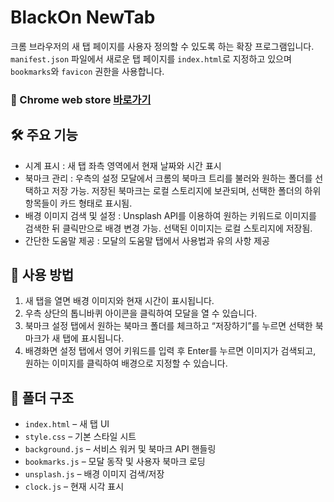 # BlackOn NewTab
크롬 브라우저의 새 탭 페이지를 사용자 정의할 수 있도록 하는 확장 프로그램입니다.  
`manifest.json` 파일에서 새로운 탭 페이지를 `index.html`로 지정하고 있으며 `bookmarks`와 `favicon` 권한을 사용합니다.  
  
### 🔗 Chrome web store [바로가기](https://chromewebstore.google.com/detail/blackon-newtab/ldhnkedmpnkbplkphioehffcdcneogci?authuser=0&hl=en)   

   
## 🛠️ 주요 기능
- 시계 표시 : 새 탭 좌측 영역에서 현재 날짜와 시간 표시
- 북마크 관리 : 우측의 설정 모달에서 크롬의 북마크 트리를 불러와 원하는 폴더를 선택하고 저장 가능. 저장된 북마크는 로컬 스토리지에 보관되며, 선택한 폴더의 하위 항목들이 카드 형태로 표시됨.
- 배경 이미지 검색 및 설정 : Unsplash API를 이용하여 원하는 키워드로 이미지를 검색한 뒤 클릭만으로 배경 변경 가능. 선택된 이미지는 로컬 스토리지에 저장됨.
- 간단한 도움말 제공 : 모달의 도움말 탭에서 사용법과 유의 사항 제공

## 📢 사용 방법
1. 새 탭을 열면 배경 이미지와 현재 시간이 표시됩니다.
2. 우측 상단의 톱니바퀴 아이콘을 클릭하여 모달을 열 수 있습니다.
3. 북마크 설정 탭에서 원하는 북마크 폴더를 체크하고 “저장하기”를 누르면 선택한 북마크가 새 탭에 표시됩니다.
4. 배경화면 설정 탭에서 영어 키워드를 입력 후 Enter를 누르면 이미지가 검색되고, 원하는 이미지를 클릭하여 배경으로 지정할 수 있습니다.

## 📁 폴더 구조
- `index.html` – 새 탭 UI  
- `style.css` – 기본 스타일 시트  
- `background.js` – 서비스 워커 및 북마크 API 핸들링  
- `bookmarks.js` – 모달 동작 및 사용자 북마크 로딩  
- `unsplash.js` – 배경 이미지 검색/저장  
- `clock.js` – 현재 시각 표시  


